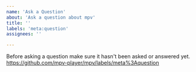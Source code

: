 ```yaml
---
name: 'Ask a Question'
about: 'Ask a question about mpv'
title: ''
labels: 'meta:question'
assignees: ''

---
```


Before asking a question make sure it hasn't been asked or answered yet.
https://github.com/mpv-player/mpv/labels/meta%3Aquestion
